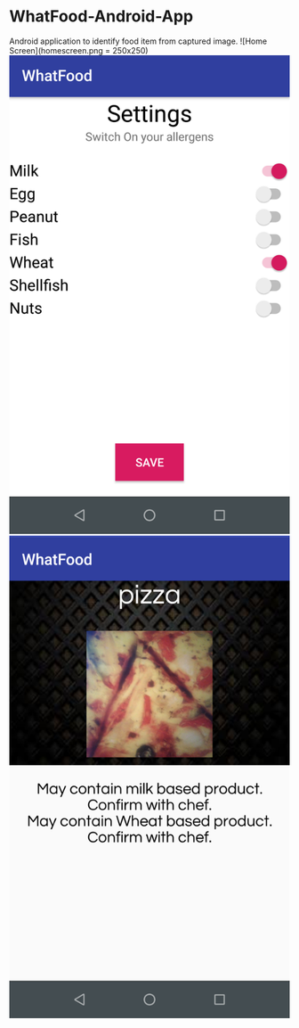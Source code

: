 # WhatFood-Android-App
Android application to identify food item from captured image.
![Home Screen](homescreen.png = 250x250)
![Settings](settings.png)
![Prediction](prediction.png)
